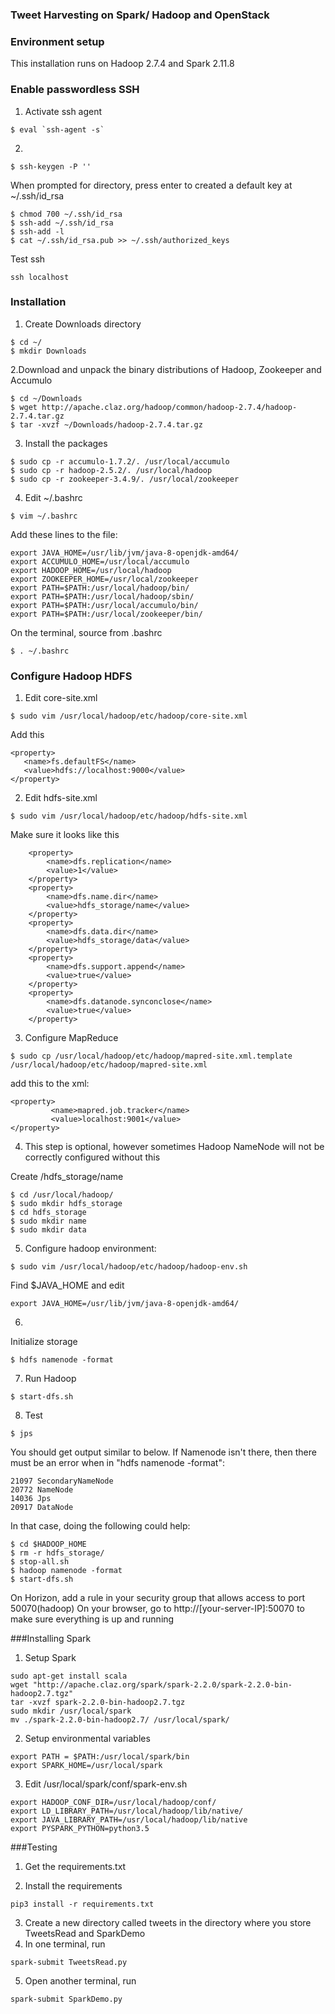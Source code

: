 ### Tweet Harvesting on Spark/ Hadoop and OpenStack

### Environment setup
This installation runs on Hadoop 2.7.4 and Spark 2.11.8
### Enable passwordless SSH
1. Activate ssh agent
```
$ eval `ssh-agent -s`
```
2.
```
$ ssh-keygen -P ''
```
When prompted for directory, press enter to created a default key at ~/.ssh/id_rsa

```
$ chmod 700 ~/.ssh/id_rsa
$ ssh-add ~/.ssh/id_rsa
$ ssh-add -l
$ cat ~/.ssh/id_rsa.pub >> ~/.ssh/authorized_keys 
```

Test ssh
```
ssh localhost
```
### Installation
1. Create Downloads directory
```
$ cd ~/
$ mkdir Downloads
```
2.Download and unpack the binary distributions of Hadoop, Zookeeper and Accumulo
```
$ cd ~/Downloads
$ wget http://apache.claz.org/hadoop/common/hadoop-2.7.4/hadoop-2.7.4.tar.gz
$ tar -xvzf ~/Downloads/hadoop-2.7.4.tar.gz 
```

3. Install the packages
```
$ sudo cp -r accumulo-1.7.2/. /usr/local/accumulo
$ sudo cp -r hadoop-2.5.2/. /usr/local/hadoop
$ sudo cp -r zookeeper-3.4.9/. /usr/local/zookeeper
```
4. Edit ~/.bashrc
```
$ vim ~/.bashrc
```
Add these lines to the file:
```
export JAVA_HOME=/usr/lib/jvm/java-8-openjdk-amd64/
export ACCUMULO_HOME=/usr/local/accumulo
export HADOOP_HOME=/usr/local/hadoop
export ZOOKEEPER_HOME=/usr/local/zookeeper
export PATH=$PATH:/usr/local/hadoop/bin/
export PATH=$PATH:/usr/local/hadoop/sbin/
export PATH=$PATH:/usr/local/accumulo/bin/
export PATH=$PATH:/usr/local/zookeeper/bin/
``` 

On the terminal, source from .bashrc

```
$ . ~/.bashrc
```

### Configure Hadoop HDFS

1. Edit core-site.xml
```
$ sudo vim /usr/local/hadoop/etc/hadoop/core-site.xml 
```
Add this 
```
<property>
   <name>fs.defaultFS</name>
   <value>hdfs://localhost:9000</value>
</property>
```
2. Edit hdfs-site.xml 
```
$ sudo vim /usr/local/hadoop/etc/hadoop/hdfs-site.xml
```

Make sure it looks like this  

```
    <property>
        <name>dfs.replication</name>
        <value>1</value>
    </property>
    <property>
        <name>dfs.name.dir</name>
        <value>hdfs_storage/name</value>
    </property>
    <property>
        <name>dfs.data.dir</name>
        <value>hdfs_storage/data</value>
    </property>
    <property>
        <name>dfs.support.append</name>
        <value>true</value>
    </property>
    <property>
        <name>dfs.datanode.synconclose</name>
        <value>true</value>
    </property>

```
3. Configure MapReduce
```
$ sudo cp /usr/local/hadoop/etc/hadoop/mapred-site.xml.template /usr/local/hadoop/etc/hadoop/mapred-site.xml
```
add this to the xml:
```
<property>
         <name>mapred.job.tracker</name>
         <value>localhost:9001</value>
</property>
```
4. This step is optional, however sometimes Hadoop NameNode will not be correctly configured without this

Create /hdfs_storage/name
```
$ cd /usr/local/hadoop/
$ sudo mkdir hdfs_storage
$ cd hdfs_storage
$ sudo mkdir name
$ sudo mkdir data
```
5. Configure hadoop environment:
```
$ sudo vim /usr/local/hadoop/etc/hadoop/hadoop-env.sh  
```
Find $JAVA_HOME and edit
```
export JAVA_HOME=/usr/lib/jvm/java-8-openjdk-amd64/
```
6. 
Initialize storage
```
$ hdfs namenode -format
```
7. Run Hadoop
```
$ start-dfs.sh
```
8. Test
```
$ jps
```
You should get output similar to below. If Namenode isn't there, then there must be an error when in "hdfs namenode -format":
```
21097 SecondaryNameNode
20772 NameNode
14036 Jps
20917 DataNode
```
In that case, doing the following could help:
```
$ cd $HADOOP_HOME
$ rm -r hdfs_storage/
$ stop-all.sh
$ hadoop namenode -format
$ start-dfs.sh
```

On Horizon, add a rule in your security group that allows access to port 50070(hadoop)
On your browser, go to http://[your-server-IP]:50070 to make sure everything is up and running

###Installing Spark
1. Setup Spark
```
sudo apt-get install scala
wget "http://apache.claz.org/spark/spark-2.2.0/spark-2.2.0-bin-hadoop2.7.tgz"
tar -xvzf spark-2.2.0-bin-hadoop2.7.tgz
sudo mkdir /usr/local/spark
mv ./spark-2.2.0-bin-hadoop2.7/ /usr/local/spark/
```
2. Setup environmental variables
```
export PATH = $PATH:/usr/local/spark/bin
export SPARK_HOME=/usr/local/spark
```
3. Edit /usr/local/spark/conf/spark-env.sh
```
export HADOOP_CONF_DIR=/usr/local/hadoop/conf/
export LD_LIBRARY_PATH=/usr/local/hadoop/lib/native/
export JAVA_LIBRARY_PATH=/usr/local/hadoop/lib/native
export PYSPARK_PYTHON=python3.5
```


###Testing
1. Get the requirements.txt

2. Install the requirements
```
pip3 install -r requirements.txt
```
3. Create a new directory called tweets in the directory where you store TweetsRead and SparkDemo
4. In one terminal, run 
```
spark-submit TweetsRead.py
```
5. Open another terminal, run
```
spark-submit SparkDemo.py
```